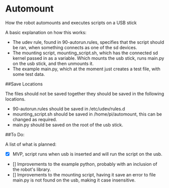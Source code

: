 # Automount
How the robot automounts and executes scripts on a USB stick

A basic explanation on how this works:

* The udev rule, found in 90-autorun.rules, specifies that the script should be ran, when something connects as one of the sd devices.
* The mounting script, mounting_script.sh, which has the connected sd kernel passed in as a variable. Which mounts the usb stick, runs main.py on the usb stick, and then unmounts it.
* The example main.py, which at the moment just creates a test file, with some test data.

##Save Locations

The files should not be saved together they should be saved in the following locations.
* 90-autorun.rules should be saved in /etc/udev/rules.d
* mounting_script.sh should be saved in /home/pi/automount, this can be changed as required.
* main.py should be saved on the root of the usb stick.


##To Do:

A list of what is planned:

- [x] MVP, script runs when usb is inserted and will run the script on the usb.
- [] Improvements to the example python, probably with an inclusion of the robot's library.
- [] Improvements to the mounting script, having it save an error to file main.py is not found on the usb, making it case insensitive.
